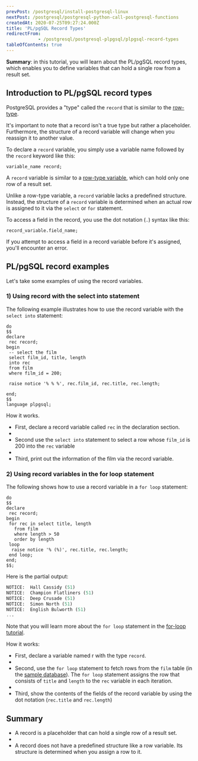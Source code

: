 ```yaml
---
prevPost: /postgresql/install-postgresql-linux
nextPost: /postgresql/postgresql-python-call-postgresql-functions
createdAt: 2020-07-25T09:27:24.000Z
title: 'PL/pgSQL Record Types'
redirectFrom: 
            - /postgresql/postgresql-plpgsql/plpgsql-record-types
tableOfContents: true
---
```



**Summary**: in this tutorial, you will learn about the PL/pgSQL record types, which enables you to define variables that can hold a single row from a result set.

## Introduction to PL/pgSQL record types

PostgreSQL provides a "type" called the `record` that is similar to the [row-type](/postgresql/plpgsql-row-types).

It's important to note that a record isn't a true type but rather a placeholder. Furthermore, the structure of a record variable will change when you reassign it to another value.

To declare a `record` variable, you simply use a variable name followed by the `record` keyword like this:

```
variable_name record;
```

A `record` variable is similar to a [row-type variable](/postgresql/plpgsql-row-types), which can hold only one row of a result set.

Unlike a row-type variable, a `record` variable lacks a predefined structure. Instead, the structure of a `record` variable is determined when an actual row is assigned to it via the `select` or `for` statement.

To access a field in the record, you use the dot notation (`.`) syntax like this:

```
record_variable.field_name;
```

If you attempt to access a field in a record variable before it's assigned, you'll encounter an error.

## PL/pgSQL record examples

Let's take some examples of using the record variables.

### 1) Using record with the select into statement

The following example illustrates how to use the record variable with the `select into` statement:

```
do
$$
declare
 rec record;
begin
 -- select the film
 select film_id, title, length
 into rec
 from film
 where film_id = 200;

 raise notice '% % %', rec.film_id, rec.title, rec.length;

end;
$$
language plpgsql;
```

How it works.

- First, declare a record variable called `rec` in the declaration section.
-
- Second use the `select into` statement to select a row whose `film_id` is 200 into the `rec` variable
-
- Third, print out the information of the film via the record variable.

### 2) Using record variables in the for loop statement

The following shows how to use a record variable in a `for loop` statement:

```
do
$$
declare
 rec record;
begin
 for rec in select title, length
   from film
   where length > 50
   order by length
 loop
  raise notice '% (%)', rec.title, rec.length;
 end loop;
end;
$$;
```

Here is the partial output:

```sql
NOTICE:  Hall Cassidy (51)
NOTICE:  Champion Flatliners (51)
NOTICE:  Deep Crusade (51)
NOTICE:  Simon North (51)
NOTICE:  English Bulworth (51)
...
```

Note that you will learn more about the `for loop` statement in the [for-loop tutorial](/postgresql/postgresql-plpgsql/plpgsql-for-loop).

How it works:

- First, declare a variable named r with the type `record`.
-
- Second, use the `for loop` statement to fetch rows from the `film` table (in the [sample database](/postgresql/postgresql-getting-started/postgresql-sample-database)). The `for loop` statement assigns the row that consists of `title` and `length` to the `rec` variable in each iteration.
-
- Third, show the contents of the fields of the record variable by using the dot notation (`rec.title` and `rec.length`)

## Summary

- A record is a placeholder that can hold a single row of a result set.
-
- A record does not have a predefined structure like a row variable. Its structure is determined when you assign a row to it.
